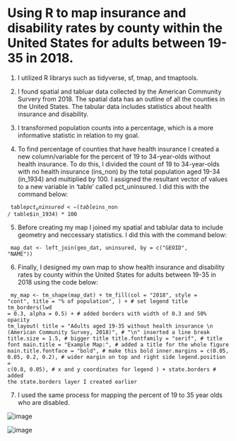 # Using R to map insurance and disability rates by county within the United States for adults between 19-35 in 2018. 


1. I utilized R librarys such as tidyverse, sf, tmap, and tmaptools. 

2. I found spatial and tabluar data collected by the American Community Survery from 2018. The spatial data has an outline of all the counties in the United States. The tabular data includes statistics about health insurance and disability. 

3. I transformed population counts into a percentage, which is a more informative statistic in relation to my goal. 

4. To find percentage of counties that have health insurance I created a new column/variable for the percent of 19 to 34-year-olds without health insurance. To do this, I divided the count of 19 to 34-year-olds with no health insurance (ins_non) by the total population aged 19-34 (in_1934) and multiplied by 100. I assigned the resultant vector of values to a new variable in ‘table’ called pct_uninsured. 
I did this with the command below: 

<code> table$pct_uninsured <- (table$ins_non / table$in_1934) * 100 </code> 
  
5. Before creating my map I joined my spatial and tablular data to include geometry and neccessary statistics. 
I did this with the command below:
  
<code> map_dat <- left_join(geo_dat, uninsured, by = c("GEOID", "NAME")) </code> 
  
6. Finally, I designed my own map to show health insurance and disability rates by county within the United States for adults between 19-35 in 2018 using the code below:
  
<code> my_map <- tm_shape(map_dat) +
  tm_fill(col = "2018", style = "cont",
    title = "% of population", ) + # set legend title
  tm_borders(lwd = 0.3, alpha = 0.5) + # added borders with width of 0.3 and 50%
  opacity
  tm_layout(
    title = "Adults aged 19-35 without health insurance \n (American
    Community Survey, 2018)", # "\n" inserted a line break
    title.size = 1.5, # bigger title
    title.fontfamily = "serif", # title font
    main.title = "Example Map:", # added a title for the whole figure
    main.title.fontface = "bold", # make this bold
    inner.margins = c(0.05, 0.05, 0.2, 0.2), # wider margin on top and right
    side
    legend.position = c(0.8, 0.05), # x and y coordinates for legend
  ) +
  state.borders # added the state.borders layer I created earlier 
</code> 

7. I used the same process for mapping the percent of 19 to 35 year olds who are disabled. 
  
![image](https://user-images.githubusercontent.com/77419851/209524890-9ae6d118-4b7b-4c5e-81b5-3d6e27fd45df.png) 
  
![image](https://user-images.githubusercontent.com/77419851/209524906-b8648e10-3860-4cf8-b143-303370e139d7.png)
